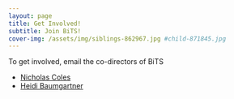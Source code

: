 ```yaml
---
layout: page
title: Get Involved!
subtitle: Join BiTS!
cover-img: /assets/img/siblings-862967.jpg #child-871845.jpg
---
```



To get involved, email the co-directors of BiTS
* [Nicholas Coles](mailto:ncoles@stanford.edu)
* [Heidi Baumgartner](mailto:heidib@stanford.edu)